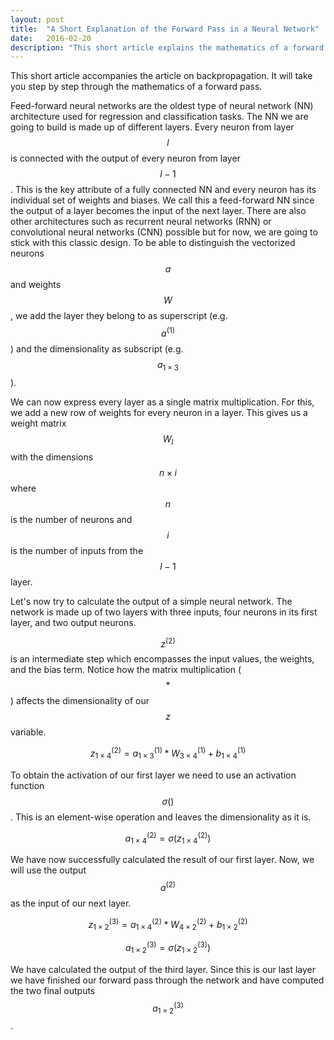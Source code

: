 ```yaml
---
layout: post
title:  "A Short Explanation of the Forward Pass in a Neural Network"
date:   2016-02-20
description: "This short article explains the mathematics of a forward pass in a neural network."
---
```

This short article accompanies the article on backpropagation. It will take you step by step through the mathematics of a forward pass. 

Feed-forward neural networks are the oldest type of neural network (NN) architecture used for regression and classification tasks. The NN we are going to build is made up of different layers. Every neuron from layer $$l$$ is connected with the output of every neuron from layer $$l-1$$. This is the key attribute of a fully connected NN and every neuron has its individual set of weights and biases. We call this a feed-forward NN since the output of a layer becomes the input of the next layer. There are also other architectures such as recurrent neural networks (RNN) or convolutional neural networks (CNN) possible but for now, we are going to stick with this classic design. To be able to distinguish the vectorized neurons $$ a $$ and weights $$W$$, we add the layer they belong to as superscript (e.g. $$ a^{(1)} $$) and the dimensionality as subscript (e.g. $$a_{1\times 3}$$ ).

We can now express every layer as a single matrix multiplication. For this, we add a new row of weights for every neuron in a layer. This gives us a weight matrix $$W_l$$ with the dimensions $$n \times i$$ where $$n$$ is the number of neurons and $$i$$ is the number of inputs from the $$l-1$$ layer. 

Let's now try to calculate the output of a simple neural network. The network is made up of two layers with three inputs, four neurons in its first layer, and two output neurons. 

$$ z^{(2)} $$ is an intermediate step which encompasses the input values, the weights, and the bias term. Notice how the matrix multiplication ($$*$$) affects the dimensionality of our $$z$$ variable.

$$ z^{(2)}_{1\times 4} = a^{(1)}_{1\times 3} * W^{(1)}_{3\times 4} + b^{(1)}_{1\times 4} $$

To obtain the activation of our first layer we need to use an activation function $$\sigma () $$. This is an element-wise operation and leaves the dimensionality as it is. 

$$
a^{(2)}_{1\times 4} = \sigma(z^{(2)}_{1\times 4})
$$

We have now successfully calculated the result of our first layer. Now, we will use the output $$a^{(2)}$$ as the input of our next layer. 

$$
z^{(3)}_{1\times 2} = a^{(2)}_{1\times 4} * W^{(2)}_{4\times 2} + b^{(2)}_{1\times 2} 
$$

$$
a^{(3)}_{1\times 2} = \sigma(z^{(3)}_{1\times 2})
$$

We have calculated the output of the third layer. Since this is our last layer we have finished our forward pass through the network and have computed the two final outputs $$a^{(3)}_{1\times 2}$$.

